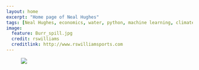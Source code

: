 ```yaml
---
layout: home
excerpt: "Home page of Neal Hughes"
tags: [Neal Hughes, economics, water, python, machine learning, climate, ABARES]
image:
  feature: Burr_spill.jpg
  credit: rswilliams
  creditlink: http://www.rswilliamsports.com
---
```


<figure>
	<img src="http://nealbob.github.io/images/Burr_spill.jpg">
</figure>


